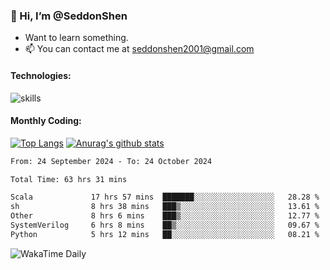 ### 👋 Hi, I’m @SeddonShen
- Want to learn something.
- 📫 You can contact me at seddonshen2001@gmail.com

#### Technologies:

![skills](https://skillicons.dev/icons?i=scala,js,html,css,bootstrap,jquery,c,cpp,cloudflare,django,docker,flask,git,github,githubactions,linux,latex,mysql,nodejs,ps,php,pr,py,raspberrypi,redis,unreal,v,vscode,vue,bash)

#### Monthly Coding:
[![Top Langs](https://github-readme-stats.vercel.app/api/top-langs?username=seddonshen&show_icons=true&locale=en&layout=compact&hide=html&langs_count=8)](https://github.com/SeddonShen/)
[![Anurag's github stats](https://github-readme-stats.vercel.app/api?username=SeddonShen&count_private=true&show_icons=true)](https://github.com/anuraghazra/github-readme-stats)
<!--START_SECTION:waka-->

```txt
From: 24 September 2024 - To: 24 October 2024

Total Time: 63 hrs 31 mins

Scala             17 hrs 57 mins  ███████░░░░░░░░░░░░░░░░░░   28.28 %
sh                8 hrs 38 mins   ███▒░░░░░░░░░░░░░░░░░░░░░   13.61 %
Other             8 hrs 6 mins    ███▒░░░░░░░░░░░░░░░░░░░░░   12.77 %
SystemVerilog     6 hrs 8 mins    ██▒░░░░░░░░░░░░░░░░░░░░░░   09.67 %
Python            5 hrs 12 mins   ██░░░░░░░░░░░░░░░░░░░░░░░   08.21 %
```

<!--END_SECTION:waka-->

![WakaTime Daily](https://wakatime.com/share/@seddon2001/61a7e342-5f12-4fea-bf92-1fac161e97d6.svg)
<!---
SeddonShen/SeddonShen is a ✨ special ✨ repository because its `README.md` (this file) appears on your GitHub profile.
You can click the Preview link to take a look at your changes.
--->
